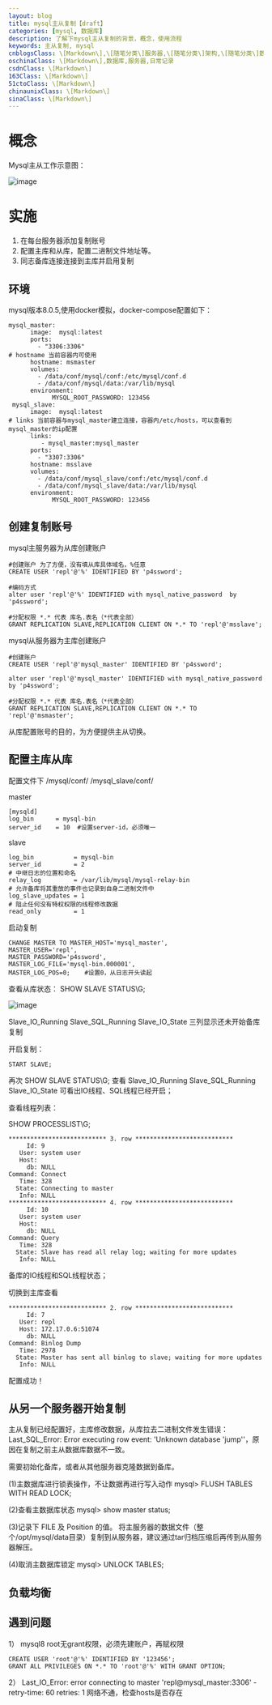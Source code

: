 ```yaml
---
layout: blog
title: mysql主从复制【draft】
categories: [mysql, 数据库]
description: 了解下mysql主从复制的背景，概念，使用流程
keywords: 主从复制, mysql
cnblogsClass: \[Markdown\],\[随笔分类\]服务器,\[随笔分类\]架构,\[随笔分类\]数据库
oschinaClass: \[Markdown\],数据库,服务器,日常记录
csdnClass: \[Markdown\]
163Class: \[Markdown\]
51ctoClass: \[Markdown\]
chinaunixClass: \[Markdown\]
sinaClass: \[Markdown\]
---
```


# 概念
Mysql主从工作示意图：

![image](https://raw.githubusercontent.com/WalkingSun/WindBlog/gh-pages/images/blog/WX20190308-150553@2x.png)


# 实施
1. 在每台服务器添加复制账号
2. 配置主库和从库，配置二进制文件地址等。
3. 同志备库连接连接到主库并启用复制

## 环境
mysql版本8.0.5,使用docker模拟，docker-compose配置如下：

```
mysql_master:
      image:  mysql:latest
      ports:
        - "3306:3306"
# hostname 当前容器内可使用        
      hostname: msmaster
      volumes:
        - /data/conf/mysql/conf:/etc/mysql/conf.d
        - /data/conf/mysql/data:/var/lib/mysql
      environment:
            MYSQL_ROOT_PASSWORD: 123456
 mysql_slave:
      image:  mysql:latest
# links 当前容器与mysql_master建立连接，容器内/etc/hosts，可以查看到mysql_master的ip配置
      links:
         - mysql_master:mysql_master
      ports:
        - "3307:3306"
      hostname: msslave
      volumes:
        - /data/conf/mysql_slave/conf:/etc/mysql/conf.d
        - /data/conf/mysql_slave/data:/var/lib/mysql
      environment:
            MYSQL_ROOT_PASSWORD: 123456

```


## 创建复制账号 
mysql主服务器为从库创建账户

```
#创建账户 为了方便，没有填从库具体域名，%任意
CREATE USER 'repl'@'%' IDENTIFIED BY 'p4ssword';

#编码方式
alter user 'repl'@'%' IDENTIFIED with mysql_native_password  by 'p4ssword';

#分配权限 *.* 代表 库名.表名（*代表全部）
GRANT REPLICATION SLAVE,REPLICATION CLIENT ON *.* TO 'repl'@'msslave';

```

mysql从服务器为主库创建账户

```
#创建账户
CREATE USER 'repl'@'mysql_master' IDENTIFIED BY 'p4ssword';

alter user 'repl'@'mysql_master' IDENTIFIED with mysql_native_password  by 'p4ssword';

#分配权限 *.* 代表 库名.表名（*代表全部）
GRANT REPLICATION SLAVE,REPLICATION CLIENT ON *.* TO 'repl'@'msmaster';

```

从库配置账号的目的，为方便提供主从切换。

## 配置主库从库
配置文件下 /mysql/conf/ /mysql_slave/conf/

master
```
[mysqld]
log_bin      = mysql-bin
server_id    = 10  #设置server-id，必须唯一
```


slave
```
log_bin           = mysql-bin
server_id         = 2
# 中继日志的位置和命名
relay_log         = /var/lib/mysql/mysql-relay-bin
# 允许备库将其重放的事件也记录到自身二进制文件中
log_slave_updates = 1
# 阻止任何没有特权权限的线程修改数据
read_only         = 1
```


启动复制
```
CHANGE MASTER TO MASTER_HOST='mysql_master',
MASTER_USER='repl',
MASTER_PASSWORD='p4ssword',
MASTER_LOG_FILE='mysql-bin.000001',
MASTER_LOG_POS=0;    #设置0，从日志开头读起

```

查看从库状态：
SHOW SLAVE STATUS\G;

![image](https://raw.githubusercontent.com/WalkingSun/WindBlog/gh-pages/images/blog/WX20190307-160133@2x.png)


Slave_IO_Running Slave_SQL_Running Slave_IO_State 三列显示还未开始备库复制


开启复制：
```
START SLAVE;
```

再次 SHOW SLAVE STATUS\G; 查看 Slave_IO_Running Slave_SQL_Running Slave_IO_State 可看出IO线程、SQL线程已经开启；


查看线程列表：

SHOW PROCESSLIST\G;

```shell
*************************** 3. row ***************************
     Id: 9
   User: system user
   Host: 
     db: NULL
Command: Connect
   Time: 328
  State: Connecting to master
   Info: NULL
*************************** 4. row ***************************
     Id: 10
   User: system user
   Host: 
     db: NULL
Command: Query
   Time: 328
  State: Slave has read all relay log; waiting for more updates
   Info: NULL
```
备库的IO线程和SQL线程状态；

切换到主库查看
```
*************************** 2. row ***************************
     Id: 7
   User: repl
   Host: 172.17.0.6:51074
     db: NULL
Command: Binlog Dump
   Time: 2978
  State: Master has sent all binlog to slave; waiting for more updates
   Info: NULL
```

配置成功！

## 从另一个服务器开始复制
主从复制已经配置好，主库修改数据，从库拉去二进制文件发生错误： Last_SQL_Error: Error executing row event: 'Unknown database 'jump''，原因在复制之前主从数据库数据不一致。

需要初始化备库，或者从其他服务器克隆数据到备库。

(1)主数据库进行锁表操作，不让数据再进行写入动作
mysql> FLUSH TABLES WITH READ LOCK;

(2)查看主数据库状态
mysql> show master status;

(3)记录下 FILE 及 Position 的值。
将主服务器的数据文件（整个/opt/mysql/data目录）复制到从服务器，建议通过tar归档压缩后再传到从服务器解压。

(4)取消主数据库锁定
mysql> UNLOCK TABLES;

## 负载均衡


## 遇到问题
1） mysql8 root无grant权限，必须先建账户，再赋权限

```
CREATE USER 'root'@'%' IDENTIFIED BY '123456';
GRANT ALL PRIVILEGES ON *.* TO 'root'@'%' WITH GRANT OPTION;
```
2） Last_IO_Error: error connecting to master 'repl@mysql_master:3306' - retry-time: 60  retries: 1
网络不通，检查hosts是否存在

